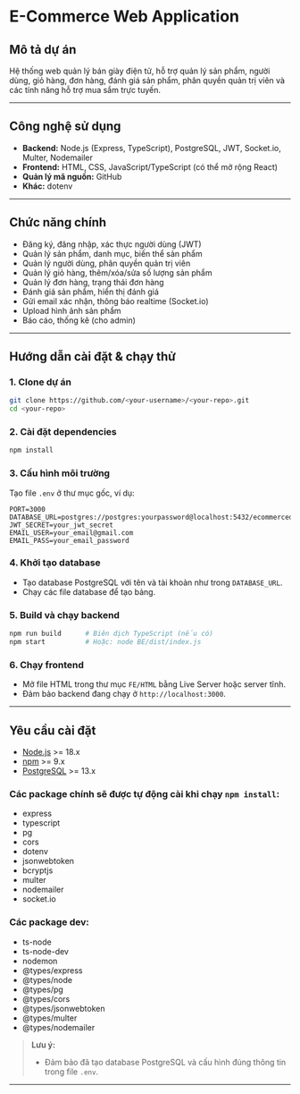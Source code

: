 # E-Commerce Web Application

## Mô tả dự án

Hệ thống web quản lý bán giày điện tử, hỗ trợ quản lý sản phẩm, người dùng, giỏ hàng, đơn hàng, đánh giá sản phẩm, phân quyền quản trị viên và các tính năng hỗ trợ mua sắm trực tuyến.

---

## Công nghệ sử dụng

- **Backend:** Node.js (Express, TypeScript), PostgreSQL, JWT, Socket.io, Multer, Nodemailer
- **Frontend:** HTML, CSS, JavaScript/TypeScript (có thể mở rộng React)
- **Quản lý mã nguồn:** GitHub
- **Khác:** dotenv

---

## Chức năng chính

- Đăng ký, đăng nhập, xác thực người dùng (JWT)
- Quản lý sản phẩm, danh mục, biến thể sản phẩm
- Quản lý người dùng, phân quyền quản trị viên
- Quản lý giỏ hàng, thêm/xóa/sửa số lượng sản phẩm
- Quản lý đơn hàng, trạng thái đơn hàng
- Đánh giá sản phẩm, hiển thị đánh giá
- Gửi email xác nhận, thông báo realtime (Socket.io)
- Upload hình ảnh sản phẩm
- Báo cáo, thống kê (cho admin)

---

## Hướng dẫn cài đặt & chạy thử

### 1. Clone dự án

```sh
git clone https://github.com/<your-username>/<your-repo>.git
cd <your-repo>
```

### 2. Cài đặt dependencies

```sh
npm install
```

### 3. Cấu hình môi trường

Tạo file `.env` ở thư mục gốc, ví dụ:

```
PORT=3000
DATABASE_URL=postgres://postgres:yourpassword@localhost:5432/ecommercedb
JWT_SECRET=your_jwt_secret
EMAIL_USER=your_email@gmail.com
EMAIL_PASS=your_email_password
```

### 4. Khởi tạo database

- Tạo database PostgreSQL với tên và tài khoản như trong `DATABASE_URL`.
- Chạy các file database để tạo bảng.

### 5. Build và chạy backend

```sh
npm run build      # Biên dịch TypeScript (nếu có)
npm start          # Hoặc: node BE/dist/index.js
```

### 6. Chạy frontend

- Mở file HTML trong thư mục `FE/HTML` bằng Live Server hoặc server tĩnh.
- Đảm bảo backend đang chạy ở `http://localhost:3000`.

---
## Yêu cầu cài đặt

- [Node.js](https://nodejs.org/) >= 18.x
- [npm](https://www.npmjs.com/) >= 9.x
- [PostgreSQL](https://www.postgresql.org/) >= 13.x

### Các package chính sẽ được tự động cài khi chạy `npm install`:
- express
- typescript
- pg
- cors
- dotenv
- jsonwebtoken
- bcryptjs
- multer
- nodemailer
- socket.io

### Các package dev:
- ts-node
- ts-node-dev
- nodemon
- @types/express
- @types/node
- @types/pg
- @types/cors
- @types/jsonwebtoken
- @types/multer
- @types/nodemailer

> **Lưu ý:**  
> - Đảm bảo đã tạo database PostgreSQL và cấu hình đúng thông tin trong file `.env`.


---

